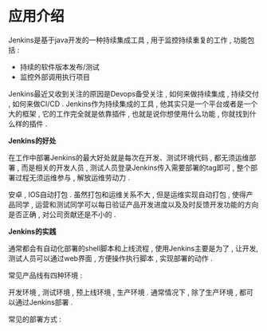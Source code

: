 # 应用介绍

Jenkins是基于java开发的一种持续集成工具 , 用于监控持续重复的工作 , 功能包括 :

* 持续的软件版本发布/测试
* 监控外部调用执行项目

Jenkins最近又收到关注的原因是Devops备受关注 , 如何来做持续集成 , 持续交付 , 如何来做CI/CD . Jenkins作为持续集成的工具 , 他其实只是一个平台或者是一个大的框架 , 它的工作完全就是依靠插件 , 也就是说你想使用什么功能 , 你就找到什么样的插件 .

**Jenkins的好处**

在工作中部署Jenkins的最大好处就是每次在开发、测试环境代码 , 都无须运维部署 , 而是相关的开发人员 , 测试人员登录Jenkins传入需要部署的tag即可 , 整个部署过程无须运维参与 , 解放运维劳动力 .

安卓 , IOS自动打包 . 虽然打包和运维关系不大 , 但是运维实现自动打包 , 使得产品同学 , 运营和测试同学可以每日验证产品开发进度以及及时反馈开发功能的方向是否正确 , 对公司贡献还是不小的 .

**Jenkins的实践**

通常都会有自动化部署的shell脚本和上线流程 , 使用Jenkins主要是为了 , 让开发,测试人员可以通过web界面 , 方便操作执行脚本 , 实现部署的动作 .

常见产品线有四种环境 :

开发环境 , 测试环境 , 预上线环境 , 生产环境 . 通常情况下 , 除了生产环境 , 都可以通过Jenkins部署 .

常见的部署方式 : 



